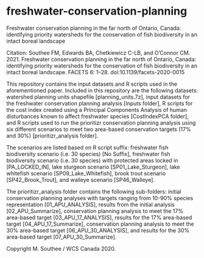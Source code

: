 # freshwater-conservation-planning

Freshwater conservation planning in the far north of Ontario, Canada: identifying priority watersheds for the conservation of fish biodiversity in an intact boreal landscape

Citation: Southee FM, Edwards BA, Chetkiewicz C-LB, and O’Connor CM. 2021. Freshwater conservation planning in the far north of Ontario, Canada: identifying priority watersheds for the conservation of fish biodiversity in an intact boreal landscape. FACETS 6: 1–28. doi:10.1139/facets-2020-0015

This repository contains the input datasets and R scripts used in the aforementioned paper. Included in this repository are the following datasets: watershed planning units shapefile [planning_units.7z], input datasets for the freshwater conservation planning analysis [Inputs folder], R scripts for the cost index created using a Principal Components Analysis of human disturbances known to affect freshwater species [CostIndexPCA folder], and R scripts used to run the prioritizr conservation planning analysis using six different scenarios to meet two area-based conservation targets (17% and 30%) [prioritizr_analysis folder].

The scenarios are listed based on R script suffix: freshwater fish biodiversity scenario (i.e. 30 species) [No Suffix], freshwater fish biodiversity scenario (i.e. 30 species) with protected areas locked in [PA_LOCKED_IN], lake sturgeon scenario [SP01_Lake_Sturgeon], lake whitefish scenario [SP09_Lake_Whitefish], brook trout scenario [SP42_Brook_Trout], and walleye scenario [SP46_Walleye].


The prioritizr_analysis folder contains the following sub-folders: initial conservation planning analyses with targets ranging from 10-90% species representation [01_APU_ANALYSIS], results from the initial analysis [02_APU_Summarize], conservation planning analysis to meet the 17% area-based target [03_APU_17_ANALYSIS], results for the 17% area-based target [04_APU_17_Summarize], conservation planning analysis to meet the 30% area-based target [06_APU_30_ANALYSIS], and results for the 30% area-based target [07_APU_30_Summarize].


Copyright M. Southee / WCS Canada 2020.
